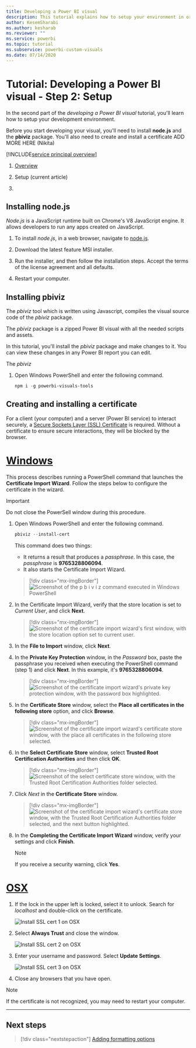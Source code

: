 ```yaml
---
title: Developing a Power BI visual
description: This tutorial explains how to setup your environment in order to develop a Power BI visual
author: KesemSharabi
ms.author: kesharab
ms.reviewer: ""
ms.service: powerbi
ms.topic: tutorial
ms.subservice: powerbi-custom-visuals
ms.date: 07/14/2020
---
```


# Tutorial: Developing a Power BI visual - Step 2: Setup

In the second part of the *developing a Power BI visual* tutorial, you'll learn how to setup your development environment.

Before you start developing your visual, you'll need to install **node.js** and the **pbiviz** package. You'll also need to create and install a certificate ADD MORE HERE (Nikita) 

[!INCLUDE[service principal overview](../../includes/visuals-tutorial-workflow.md)]

1. [Overview](develop-tutorial-overview.md)

2. Setup (current article)

3. 

## Installing node.js

*Node.js* is a JavaScript runtime built on Chrome's V8 JavaScript engine. It allows developers to run any apps created on JavaScript.

1. To install *node.js*, in a web browser, navigate to [node.js](https://nodejs.org).

2. Download the latest feature MSI installer.

3. Run the installer, and then follow the installation steps. Accept the terms of the license agreement and all defaults.

4. Restart your computer.

## Installing pbiviz

The *pbiviz* tool which is written using Javascript, compiles the visual source code of the *pbiviz* package.

The *pbiviz* package is a zipped Power BI visual with all the needed scripts and assets.

In this tutorial, you'll install the *pbiviz* package and make changes to it. You can view these changes in any Power BI report you can edit.

The *pbiviz*

1. Open Windows PowerShell and enter the following command.

    ```powershell
    npm i -g powerbi-visuals-tools
    ```

## Creating and installing a certificate

For a client (your computer) and a server (Power BI service) to interact securely, a [Secure Sockets Layer (SSL) Certificate](create-ssl-certificate.md) is required. Without a certificate to ensure secure interactions, they will be blocked by the browser.

# [Windows](#tab/windows)

This process describes running a PowerShell command that launches the **Certificate Import Wizard**. Follow the steps below to configure the certificate in the wizard.

>[!IMPORTANT]
>Do not close the PowerSell window during this procedure.

1. Open Windows PowerShell and enter the following command.

    ```powershell
    pbiviz --install-cert
    ```

    This command does two things:
    * It returns a result that produces a *passphrase*. In this case, the *passphrase* is **9765328806094**.
    * It also starts the Certificate Import Wizard.
    
    >[!div class="mx-imgBorder"]
    >![Screenshot of the p b i v i z command executed in Windows PowerShell](media/develop-tutorial-setup/powershell-pbiviz.png)

2. In the Certificate Import Wizard, verify that the store location is set to *Current User*, and click **Next**.

    >[!div class="mx-imgBorder"]
    >![Screenshot of the certificate import wizard's first window, with the store location option set to current user.](media/develop-tutorial-setup/certificate-wizard-store-location.png)

3. In the **File to Import** window, click **Next**.

4. In the **Private Key Protection** window, in the *Password* box, paste the passphrase you received when executing the PowerShell command (step 1) and click **Next**. In this example, it's **9765328806094**.

    >[!div class="mx-imgBorder"]
    >![Screenshot of the certificate import wizard's private key protection window, with the password box highlighted.](media/develop-tutorial-setup/certificate-wizard-password.png)

5. In the **Certificate Store** window, select the **Place all certificates in the following store** option, and click **Browse**.

    >[!div class="mx-imgBorder"]
    >![Screenshot of the certificate import wizard's certificate store window, with the place all certificates in the following store selected.](media/develop-tutorial-setup/certificate-wizard-certificate-store.png)

6. In the **Select Certificate Store** window, select **Trusted Root Certification Authorities** and then click **OK**.

    >[!div class="mx-imgBorder"]
    >![Screenshot of the select certificate store window, with the Trusted Root Certification Authorities folder selected.](media/develop-tutorial-setup/trusted-root.png)

7. Click *Next* in the **Certificate Store** window.

    >[!div class="mx-imgBorder"]
    >![Screenshot of the certificate import wizard's certificate store window, with the Trusted Root Certification Authorities folder selected, and the next button highlighted.](media/develop-tutorial-setup/certificate-wizard-store-next.png)

8. In the **Completing the Certificate Import Wizard** window, verify your settings and click **Finish**.

    >[!NOTE]
    >If you receive a security warning, click **Yes**.


# [OSX](#tab/sdk2osx)

1. If the lock in the upper left is locked, select it to unlock. Search for *localhost* and double-click on the certificate.

    ![Install SSL cert 1 on OSX](media/custom-visual-develop-tutorial/install-ssl-certificate-osx.png)

2. Select **Always Trust** and close the window.

    ![Install SSL cert 2 on OSX](media/custom-visual-develop-tutorial/install-ssl-certificate-osx2.png)

3. Enter your username and password. Select **Update Settings**.

    ![Install SSL cert 3 on OSX](media/custom-visual-develop-tutorial/install-ssl-certificate-osx3.png)

4. Close any browsers that you have open.

> [!NOTE]
> If the certificate is not recognized, you may need to restart your computer.

---

## Next steps

> [!div class="nextstepaction"]
> [Adding formatting options](custom-visual-develop-tutorial-format-options.md)